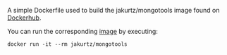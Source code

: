 A simple Dockerfile used to build the jakurtz/mongotools image found on [Dockerhub](https://hub.docker.com/).

You can run the corresponding [image](https://hub.docker.com/r/jakurtz/mongotools/) by executing:

    docker run -it --rm jakurtz/mongotools


